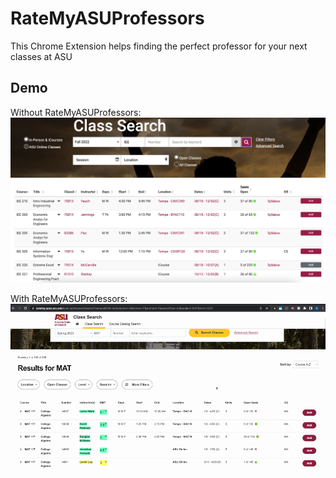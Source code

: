 # RateMyASUProfessors
This Chrome Extension helps finding the perfect professor for your next classes at ASU

## Demo
Without RateMyASUProfessors:
![](docs/withoutExtension.png)

With RateMyASUProfessors:
![](docs/withExtension.gif)